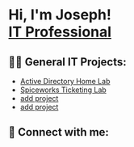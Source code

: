 <h1>Hi, I'm Joseph! <br/><a href="https://github.com/Jgezaheg">IT Professional</a>
<h2>👨‍💻 General IT Projects:</h2>

- [Active Directory Home Lab](https://github.com/Jgezaheg/ActiveDirectoryLab/blob/main/README.md)
- [Spiceworks Ticketing Lab](https://github.com/Jgezaheg)
- [add project](https://github.com/Jgezaheg)
- [add project](https://github.com/Jgezaheg)

<h2> 🤳 Connect with me:</h2>

<!--
**Jgezaheg/Jgezaheg** is a ✨ _special_ ✨ repository because its `README.md` (this file) appears on your GitHub profile.

Here are some ideas to get you started:

- 🔭 I’m currently working on ...
- 🌱 I’m currently learning ...
- 👯 I’m looking to collaborate on ...
- 🤔 I’m looking for help with ...
- 💬 Ask me about ...
- 📫 How to reach me: ...
- 😄 Pronouns: ...
- ⚡ Fun fact: ...
-->
